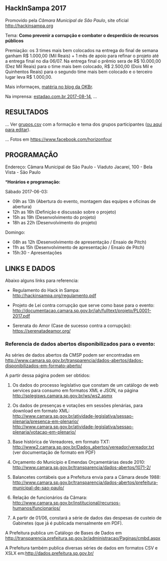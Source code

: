 ## HackInSampa 2017
Promovido pela *Câmara Municipal de São Paulo*, site oficial http://hackinsampa.org

Tema: **Como prevenir a corrupção e combater o desperdício de recursos públicos**

Premiação: os 3 times mais bem colocados na entrega do final de semana ganham R$ 1.000,00 (Mil Reais) + 1 mês de apoio para refinar o projeto até a entrega final no dia 06/07.  Na entrega final o prêmio sera de R$ 10.000,00 (Dez Mil Reais) para o time mais bem colocado, R$ 2.500,00 (Dois Mil e Quinhentos Reais) para o segundo time mais bem colocado e o terceiro lugar leva R$ 1.000,00.

Mais informaçes, [matéria no blog da OKBr](https://br.okfn.org/2017/06/09/okbr-participa-do-hack-in-sampa-na-camara-municipal-de-sao-paulo/).

Na imprensa: [estadao.com.br 2017-08-14](http://sao-paulo.estadao.com.br/noticias/geral,hackers-do-bem-no-combate-a-corrupcao,70001935116), ...

## RESULTADOS

... Ver [grupos.csv](grupos.csv) com a formação e tema dos grupos participantes ([ou aqui para editar](https://docs.google.com/spreadsheets/d/1ugwE3vgpZ3NO0sShTNPJRVq6KouiOAQsaQI9wd-VxL0/)).

... Fotos em https://www.facebook.com/horizonfour

## PROGRAMAÇÃO 

Endereço: Câmara Municipal de São Paulo - Viaduto Jacareí, 100 - Bela Vista - São Paulo

***Horários e programação:** 

Sábado 2017-06-03: 

* 09h as 13h (Abertura do evento, montagem das equipes e oficinas de abertura)
* 12h as 16h (Definição e discussão sobre o projeto) 
* 15h as 19h (Desenvolvimento do projeto)
* 18h as 22h (Desenvolvimento do projeto)

Domingo:

* 08h as 12h (Desenvolvimento de apresentação / Ensaio de Pitch)
* 11h as 15h (Desenvolvimento de apresentação / Ensaio de Pitch)
* 15h:30 - Apresentações

## LINKS E DADOS

Abaixo alguns links para referencia: 

* Regulamento do Hack in Sampa:  http://hackinsampa.org/regulamento.pdf

* Projeto de Lei contra corrupção que serve como base para o evento:  http://documentacao.camara.sp.gov.br/iah/fulltext/projeto/PL0001-2017.pdf

* Serenata do Amor (Case de sucesso contra a corrupção): https://serenatadeamor.org/

### Referencia de dados abertos disponibilizados para o evento: 

As séries de dados abertos da CMSP podem ser encontradas em <br/>http://www.camara.sp.gov.br/transparencia/dados-abertos/dados-disponibilizados-em-formato-aberto/

A partir dessa página podem ser obtidos:

1. Os dados do processo legislativo que constam de um catálogo de web services para consumo em formatos XML e JSON, na página <br/>http://splegisws.camara.sp.gov.br/ws/ws2.asmx

2. Os dados de presenças e votações em sessões plenárias, para download em formato XML: <br/>http://www.camara.sp.gov.br/atividade-legislativa/sessao-plenaria/presenca-em-plenario/ <br/>http://www.camara.sp.gov.br/atividade-legislativa/sessao-plenaria/votacao-em-plenario/

3. Base histórica de Vereadores, em formato TXT: <br/>http://www2.camara.sp.gov.br/Dados_abertos/vereador/vereador.txt (ver documentação de formato em PDF)

 
4. Orçamento do Município e Emendas Orçamentárias desde 2010:<br/>http://www.camara.sp.gov.br/transparencia/dados-abertos/1071-2/

5. Balancetes contábeis que a  Prefeitura envia para a Câmara desde 1988:<br/>http://www.camara.sp.gov.br/transparencia/dados-abertos/prefeitura-municipal-de-sao-paulo/

6. Relação de funcionários da Câmara:<br/>http://www.camara.sp.gov.br/institucional/recursos-humanos/funcionarios/

7. A partir de 01/06, constará a série de dados das despesas de custeio de Gabinetes (que já é publicada mensalmente em PDF).

 
A Prefeitura publica um Catálogo de Bases de Dados em http://transparencia.prefeitura.sp.gov.br/administracao/Paginas/cmbd.aspx

A Prefeitura também publica diversas séries de dados em formatos CSV e XSLX em:http://dados.prefeitura.sp.gov.br/
